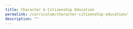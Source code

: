 ```yaml
---
title: Character & Citizenship Education
permalink: /curriculum/character-citizenship-education/
description: ""
---
```

